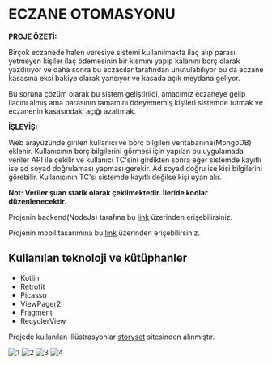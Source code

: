 # ECZANE OTOMASYONU

**PROJE ÖZETİ:**

Birçok eczanede halen veresiye sistemi kullanılmakta ilaç alıp parası yetmeyen kişiler ilaç ödemesinin bir kısmını yapıp kalanını borç olarak yazdırıyor ve daha sonra bu eczacılar tarafından unutulabiliyor bu da eczane kasasına eksi bakiye olarak yansıyor ve kasada açık meydana geliyor.

Bu soruna çözüm olarak bu sistem geliştirildi, amacımız eczaneye gelip ilacını almış ama parasının tamamını ödeyememiş kişileri sistemde tutmak ve eczanenin kasasındaki açığı azaltmak.

**İŞLEYİŞ:**

Web arayüzünde girilen kullanıcı ve borç bilgileri veritabanına(MongoDB) eklenir. Kullanıcının borç bilgilerini görmesi için yapılan bu uygulamada veriler API ile çekilir ve kullanıcı TC'sini girdikten sonra eğer sistemde kayıtlı ise ad soyad doğrulaması yapması gerekir. Ad soyad doğru ise kişi bilgilerini görebilir. Kullanıcının TC'si sistemde kayıtlı değilse kişi uyarı alır.

**Not: Veriler şuan statik olarak çekilmektedir. İleride kodlar düzenlenecektir.**

Projenin backend(NodeJs) tarafına bu [link](https://github.com/fatihgumus59/Eczane-Otomasyonu) üzerinden erişebilirsiniz.

Projenin mobil tasarımına bu [link](https://www.behance.net/gallery/144389355/Eczane-Otomasyonu) üzerinden erişebilirsiniz.

## Kullanılan teknoloji ve kütüphanler
  - Kotlin
  - Retrofit
  - Picasso
  - ViewPager2
  - Fragment
  - RecyclerView

Projede kullanılan illüstrasyonlar [storyset](https://storyset.com/) sitesinden alınmıştır.

![1](https://user-images.githubusercontent.com/84785937/211318632-87827087-f406-4027-bb88-57cfa5b151ab.jpg)
![2](https://user-images.githubusercontent.com/84785937/211318835-bc355469-7f97-4600-b79f-f72915860097.jpg)
![3](https://user-images.githubusercontent.com/84785937/211318903-6a4bcf00-84ab-4854-82ca-dc15c3127cd1.jpg)
![4](https://user-images.githubusercontent.com/84785937/211319043-3cae951c-a848-4f22-bebb-78329b8ae739.jpg)
